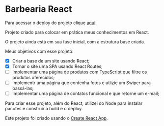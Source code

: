 # Barbearia React

Para acessar o deploy do projeto clique [aqui](https://brunosabbagmachado.github.io/barbearia-react/).

Projeto criado para colocar em prática meus conhecimentos em React.

O projeto ainda está em sua fase inicial, com a estrutura base criada. 

Meus objetivos com esse projeto:

- [x] Criar a base de um site usando React;
- [X] Tornar o site uma SPA usando React Routes;
- [ ] Implementar uma página de produtos com TypeScript que filtre os produtos oferecidos;
- [ ] Implementr uma página que contenha fotos e utlizie um Swiper para passá-las;
- [ ] Implementar uma página de contatos funcional e que retorne um e-mail;

Para criar esse projeto, além do React, utilizei do Node para instalar pacotes e construir a build e o deploy.

Este projeto foi criado usando o [Create React App](https://github.com/facebook/create-react-app).
